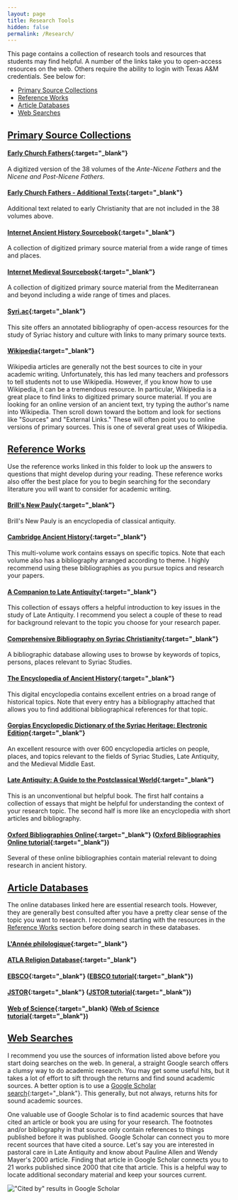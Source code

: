 ```yaml
---
layout: page
title: Research Tools
hidden: false
permalink: /Research/
---
```

This page contains a collection of research tools and resources that
students may find helpful. A number of the links take you to open-access 
resources on the web. Others require the ability to login with Texas A&M 
credentials. See below for:
* [Primary Source Collections](#primaries)
* [Reference Works](#reference)
* [Article Databases](#databases)
* [Web Searches](#web)

## <a name="primaries"/>[Primary Source Collections](./#primaries)

#### [Early Church Fathers](http://www.tertullian.org/fathers2/){:target="_blank"}
A digitized version of the 38 volumes of the _Ante-Nicene Fathers_ and the 
_Nicene and Post-Nicene Fathers_.

#### [Early Church Fathers - Additional Texts](http://www.tertullian.org/fathers/){:target="_blank"}
Additional text related to early Christianity that are not included in the 38 volumes 
above.

#### [Internet Ancient History Sourcebook](https://sourcebooks.fordham.edu/ancient/asbook.asp){:target="_blank"}
A collection of digitized primary source material from a wide range of times and places. 

#### [Internet Medieval Sourcebook](https://sourcebooks.fordham.edu/sbook.asp){:target="_blank"}
A collection of digitized primary source material from the Mediterranean and beyond 
including a wide range of times and places.

#### [Syri.ac](http://syri.ac/){:target="_blank"}
This site offers an annotated bibliography of open-access resources for the study 
of Syriac history and culture with links to many primary source texts.

#### [Wikipedia](https://en.wikipedia.org/){:target="_blank"}
Wikipedia articles are generally not the best sources to cite in your academic writing. 
Unfortunately, this has led many teachers and professors to tell students not to use Wikipedia.
However, if you know how to use Wikipedia, it can be a tremendous resource. In particular,
Wikipedia is a great place to find links to digitized primary source material. If you are 
looking for an online version of an ancient text, try typing the author's name into Wikipedia.
Then scroll down toward the bottom and look for sections like "Sources" and "External Links." 
These will often point you to online versions of primary sources. This is one of several great 
uses of Wikipedia.


## <a name="reference"/>[Reference Works](./#reference)
Use the reference works linked in this folder to look up the answers to questions 
that might develop during your reading. These reference works also offer the 
best place for you to begin searching for the secondary literature you will 
want to consider for academic writing.


#### [Brill's New Pauly](http://proxy.library.tamu.edu/login?url=http://coral.library.tamu.edu/resourcelink.php?resource=1132){:target="_blank"}
Brill's New Pauly is an encyclopedia of classical antiquity. 

#### [Cambridge Ancient History](https://www-cambridge-org.srv-proxy1.library.tamu.edu/core/series/cambridge-ancient-history/010C506409EE858277F898C129759025){:target="_blank"}
This multi-volume work contains essays on specific topics. Note that each volume also 
has a bibliography arranged according to theme. I highly recommend using these 
bibliographies as you pursue topics and research your papers.

#### [A Companion to Late Antiquity](http://proxy.library.tamu.edu/login?url=http://dx.doi.org/10.1002/9781444306101){:target="_blank"}
This collection of essays offers a helpful introduction to key issues in the study 
of Late Antiquity. I recommend you select a couple of these to read for background 
relevant to the topic you choose for your research paper.

#### [Comprehensive Bibliography on Syriac Christianity](http://www.csc.org.il/db/browse.aspx?db=SB&sT=keywords){:target="_blank"}
A bibliographic database allowing uses to browse by keywords of topics, persons,
places relevant to Syriac Studies.

#### [The Encyclopedia of Ancient History](http://proxy.library.tamu.edu/login?url=http://dx.doi.org/10.1002/9781444338386){:target="_blank"}
This digital encyclopedia contains excellent entries on a broad range of historical 
topics. Note that every entry has a bibliography attached that allows you to find 
additional bibliographical references for that topic.

#### [Gorgias Encyclopedic Dictionary of the Syriac Heritage: Electronic Edition](https://gedsh.bethmardutho.org/){:target="_blank"}
An excellent resource with over 600 encyclopedia articles on people, places, and topics relevant to 
the fields of Syriac Studies, Late Antiquity, and the Medieval Middle East.

#### [Late Antiquity: A Guide to the Postclassical World](http://proxy.library.tamu.edu/login?url=http://www.credoreference.com/book/hupla){:target="_blank"}
This is an unconventional but helpful book. The first half contains a collection 
of essays that might be helpful for understanding the context of your research topic. 
The second half is more like an encyclopedia with short articles and bibliography.

#### [Oxford Bibliographies Online](http://proxy.library.tamu.edu/login?url=http://coral.library.tamu.edu/resourcelink.php?resource=2629){:target="_blank"} ([Oxford Bibliographies Online tutorial](https://www.youtube.com/watch?v=1myXLJZGPwM){:target="_blank"})
Several of these online bibliographies contain material relevant to doing research 
in ancient history.



## <a name="databases"/>[Article Databases](./#databases)
The online databases linked here are essential research tools. However, they 
are generally best consulted after you have a pretty clear sense of the 
topic you want to research. I recommend starting with the resources in the 
[Reference Works](#reference) section before doing search in these databases.

#### [L'Année philologique](http://proxy.library.tamu.edu/login?url=http://coral.library.tamu.edu/resourcelink.php?resource=2296){:target="_blank"}

#### [ATLA Religion Database](http://proxy.library.tamu.edu/login?url=https://coral.library.tamu.edu/resourcelink.php?resource=680){:target="_blank"}

#### [EBSCO](http://web.a.ebscohost.com.srv-proxy2.library.tamu.edu/ehost/search/advanced?vid=1&sid=95157f8d-d03e-4115-8971-e60bbeec72cb%40sdc-v-sessmgr01){:target="_blank"} ([EBSCO tutorial](https://connect-ebsco-com.srv-proxy1.library.tamu.edu/s/article/Introduction-to-EBSCOhost-Tutorial?language=en_US){:target="_blank"})

#### [JSTOR](http://proxy.library.tamu.edu/login?url=https://coral.library.tamu.edu/resourcelink.php?resource=2288){:target="_blank"} ([JSTOR tutorial](http://guides.jstor.org/how-to-use-jstor/searching){:target="_blank"})


#### [Web of Science](http://apps.webofknowledge.com.srv-proxy2.library.tamu.edu/WOS_GeneralSearch_input.do?product=WOS&search_mode=GeneralSearch&SID=5ByxneHYNVgkKMsj72D&preferencesSaved=){:target="_blank} ([Web of Science tutorial](http://wokinfo.com/training_support/training/web-of-science/#recorded_training){:target="_blank"})


## <a name="web"/>[Web Searches](./#web)
I recommend you use the sources of information listed above before you start doing searches on the web.
In general, a straight Google search offers a clumsy way to do academic research. You may get some 
useful hits, but it takes a lot of effort to sift through the returns and find sound academic sources. 
A better option is to use a [Google Scholar search](https://scholar.google.com/){:target="_blank"}. This generally, 
but not always, returns hits for sound academic sources.

One valuable use of Google Scholar is to find academic sources that have cited an article or book you 
are using for your research. The footnotes and/or bibliography in that source only contain references 
to things published before it was published. Google Scholar can connect you to more recent sources 
that have cited a source. Let's say you are interested in pastoral care in Late Antiquity and know 
about Pauline Allen and Wendy Mayer's 2000 article. Finding that article in Google Scholar connects you
to 21 works published since 2000 that cite that article. This is a helpful way to locate additional secondary 
material and keep your sources current.

!["Cited by" results in Google Scholar](/WritingHistory/images/googleScholar.jpg)

